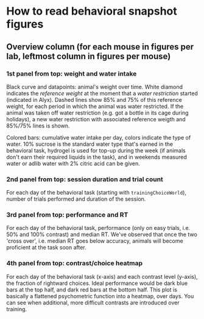 # How to read behavioral snapshot figures #

## Overview column (for each mouse in figures per lab, leftmost column in figures per mouse) ##

### 1st panel from top: weight and water intake ###
Black curve and datapoints: animal's weight over time. White diamond indicates the _reference weight_ at the moment that a _water restriction_ started (indicated in Alyx). Dashed lines show 85% and 75% of this reference weight, for each period in which the animal was water restricted. If the animal was taken off water restriction (e.g. got a bottle in its cage during holidays), a new water restriction with associated reference weigth and 85%/75% lines is shown.

Colored bars: cumulative water intake per day, colors indicate the type of water. 10% sucrose is the standard water type that's earned in the behavioral task, hydrogel is used for top-up during the week (if animals don't earn their required liquids in the task), and in weekends measured water or adlib water with 2% citric acid can be given. 

### 2nd panel from top: session duration and trial count ###
For each day of the behavioral task (starting with `trainingChoiceWorld`), number of trials performed and duration of the session.

### 3rd panel from top: performance and RT ###
For each day of the behavioral task, performance (only on easy trials, i.e. 50% and 100% contrast) and median RT. We've observed that once the two 'cross over', i.e. median RT goes below accuracy, animals will become proficient at the task soon after.

### 4th panel from top: contrast/choice heatmap ###
For each day of the behavioral task (x-axis) and each contrast level (y-axis), the fraction of rightward choices. Ideal performance would be dark blue bars at the top half, and dark red bars at the bottom half. This plot is basically a flattened psychometric function into a heatmap, over days. You can see when additional, more difficult contrasts are introduced over training.
